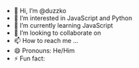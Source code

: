 - 👋 Hi, I’m @duzzko
- 👀 I’m interested in JavaScript and Python 
- 🌱 I’m currently learning JavaScript
- 💞️ I’m looking to collaborate on 
- 📫 How to reach me ...
- 😄 Pronouns: He/Him
- ⚡ Fun fact: 

<!---
duzzko/duzzko is a ✨ special ✨ repository because its `README.md` (this file) appears on your GitHub profile.
You can click the Preview link to take a look at your changes.
--->

